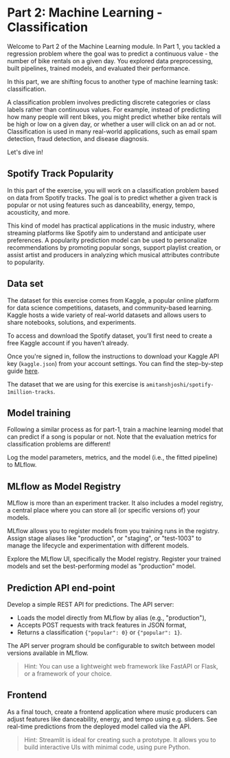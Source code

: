 # Part 2: Machine Learning - Classification

Welcome to Part 2 of the Machine Learning module. In Part 1, you tackled a regression problem where the goal was to predict a continuous value - the number of bike rentals on a given day. You explored data preprocessing, built pipelines, trained models, and evaluated their performance.

In this part, we are shifting focus to another type of machine learning task: classification.

A classification problem involves predicting discrete categories or class labels rather than continuous values. For example, instead of predicting how many people will rent bikes, you might predict whether bike rentals will be high or low on a given day, or whether a user will click on an ad or not. Classification is used in many real-world applications, such as email spam detection, fraud detection, and disease diagnosis.

Let's dive in!

## Spotify Track Popularity

In this part of the exercise, you will work on a classification problem based on data from Spotify tracks. The goal is to predict whether a given track is popular or not using features such as danceability, energy, tempo, acousticity, and more.

This kind of model has practical applications in the music industry, where streaming platforms like Spotify aim to understand and anticipate user preferences. A popularity prediction model can be used to personalize recommendations by promoting popular songs, support playlist creation, or assist artist and producers in analyzing which musical attributes contribute to popularity.

## Data set

The dataset for this exercise comes from Kaggle, a popular online platform for data science competitions, datasets, and community-based learning. Kaggle hosts a wide variety of real-world datasets and allows users to share notebooks, solutions, and experiments.

To access and download the Spotify dataset, you’ll first need to create a free Kaggle account if you haven’t already.

Once you're signed in, follow the instructions to download your Kaggle API key (`kaggle.json`) from your account settings. You can find the step-by-step guide [here](https://www.kaggle.com/docs/api).

The dataset that we are using for this exercise is `amitanshjoshi/spotify-1million-tracks`.

## Model training

Following a similar process as for part-1, train a machine learning model that can predict if a song is popular or not. Note that the evaluation metrics for classification problems are different!

Log the model parameters, metrics, and the model (i.e., the fitted pipeline) to MLflow.

## MLflow as Model Registry

MLflow is more than an experiment tracker. It also includes a model registry, a central place where you can store all (or specific versions of) your models.

MLflow allows you to register models from you training runs in the registry. Assign stage aliases like "production", or "staging", or "test-1003" to manage the lifecycle and experimentation with different models.

Explore the MLflow UI, specifically the Model registry. Register your trained models and set the best-performing model as "production" model.

## Prediction API end-point

Develop a simple REST API for predictions. The API server:

- Loads the model directly from MLflow by alias (e.g., "production"),
- Accepts POST requests with track features in JSON format,
- Returns a classification `{"popular": 0}` or `{"popular": 1}`.

The API server program should be configurable to switch between model versions available in MLflow.

> Hint: You can use a lightweight web framework like FastAPI or Flask, or a framework of your choice.

## Frontend

As a final touch, create a frontend application where music producers can adjust features like danceability, energy, and tempo using e.g. sliders. See real-time predictions from the deployed model called via the API.

> Hint: Streamlit is ideal for creating such a prototype. It allows you to build interactive UIs with minimal code, using pure Python.
